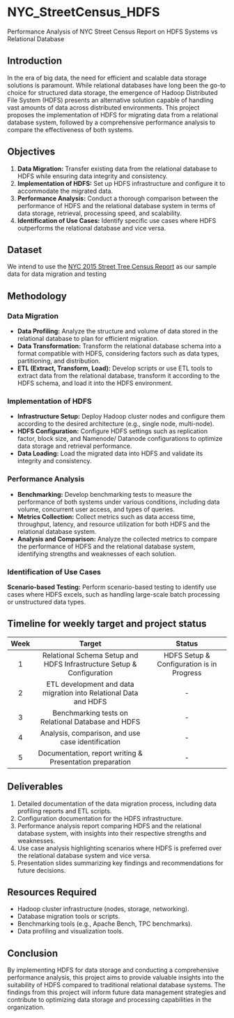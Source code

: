 # NYC_StreetCensus_HDFS
Performance Analysis of NYC Street Census Report on HDFS Systems vs Relational Database 

## Introduction
In the era of big data, the need for efficient and scalable data storage solutions is paramount. While relational databases have long been the go-to choice for structured data storage, the emergence of Hadoop Distributed File System (HDFS) presents an alternative solution capable of handling vast amounts of data across distributed environments. This project proposes the implementation of HDFS for migrating data from a relational database system, followed by a comprehensive performance analysis to compare the effectiveness of both systems.

## Objectives
1.	**Data Migration:** 
Transfer existing data from the relational database to HDFS while ensuring data integrity and consistency.  
2.	**Implementation of HDFS:** 
Set up HDFS infrastructure and configure it to accommodate the migrated data.
3.	**Performance Analysis:** 
Conduct a thorough comparison between the performance of HDFS and the relational database system in terms of data storage, retrieval, processing speed, and scalability.
4.	**Identification of Use Cases:** 
Identify specific use cases where HDFS outperforms the relational database and vice versa.

## Dataset
We intend to use the [NYC 2015 Street Tree Census Report](https://data.cityofnewyork.us/Environment/2015-Street-Tree-Census-Tree-Data/pi5s-9p35) as our sample data for data migration and testing

## Methodology
### Data Migration
-	**Data Profiling:** 
Analyze the structure and volume of data stored in the relational database to plan for efficient migration.  
-	**Data Transformation:** 
Transform the relational database schema into a format compatible with HDFS, considering factors such as data types, partitioning, and distribution.
-	**ETL (Extract, Transform, Load):**
Develop scripts or use ETL tools to extract data from the relational database, transform it according to the HDFS schema, and load it into the HDFS environment.
### Implementation of HDFS
-	**Infrastructure Setup:** Deploy Hadoop cluster nodes and configure them according to the desired architecture (e.g., single node, multi-node).
-	**HDFS Configuration:** Configure HDFS settings such as replication factor, block size, and Namenode/ Datanode configurations to optimize data storage and retrieval performance.
-	**Data Loading:** Load the migrated data into HDFS and validate its integrity and consistency.
### Performance Analysis
-	**Benchmarking:** Develop benchmarking tests to measure the performance of both systems under various conditions, including data volume, concurrent user access, and types of queries.
-	**Metrics Collection:** Collect metrics such as data access time, throughput, latency, and resource utilization for both HDFS and the relational database system.
-	**Analysis and Comparison:** Analyze the collected metrics to compare the performance of HDFS and the relational database system, identifying strengths and weaknesses of each solution.

### Identification of Use Cases
**Scenario-based Testing:** Perform scenario-based testing to identify use cases where HDFS excels, such as handling large-scale batch processing or unstructured data types.

## Timeline for weekly target and project status
| Week | Target | Status |
| :---: | :---: | :---: |
| 1 | Relational Schema Setup and HDFS Infrastructure Setup & Configuration | HDFS Setup & Configuration is in Progress |
| 2 | ETL development and data migration into Relational Data and HDFS | - |
| 3 | Benchmarking tests on Relational Database and HDFS | - |
| 4 | Analysis, comparison, and use case identification | - |
| 5 | Documentation, report writing & Presentation preparation | - |

## Deliverables
1.	Detailed documentation of the data migration process, including data profiling reports and ETL scripts.
2.	Configuration documentation for the HDFS infrastructure.
3.	Performance analysis report comparing HDFS and the relational database system, with insights into their respective strengths and weaknesses.
4.	Use case analysis highlighting scenarios where HDFS is preferred over the relational database system and vice versa.
5.	Presentation slides summarizing key findings and recommendations for future decisions.

## Resources Required
-	Hadoop cluster infrastructure (nodes, storage, networking).
-	Database migration tools or scripts.
-	Benchmarking tools (e.g., Apache Bench, TPC benchmarks).
-	Data profiling and visualization tools.

## Conclusion
By implementing HDFS for data storage and conducting a comprehensive performance analysis, this project aims to provide valuable insights into the suitability of HDFS compared to traditional relational database systems. The findings from this project will inform future data management strategies and contribute to optimizing data storage and processing capabilities in the organization.

